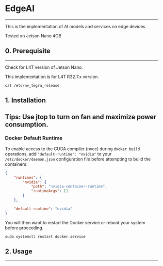 # EdgeAI
---
This is the implementation of AI models and services on edge devices.

Tested on Jetson Nano 4GB

## 0. Prerequisite
---
Check for L4T version of Jetson Nano.

This implementation is for L4T R32.7.x version.
```shell
cat /etc/nv_tegra_release
```

## 1. Installation
Tips: Use jtop to turn on fan and maximize power consumption.
---
### Docker Default Runtime

To enable access to the CUDA compiler (nvcc) during `docker build` operations, add `"default-runtime": "nvidia"` to your `/etc/docker/daemon.json` configuration file before attempting to build the containers:

``` json
{
    "runtimes": {
        "nvidia": {
            "path": "nvidia-container-runtime",
            "runtimeArgs": []
        }
    },

    "default-runtime": "nvidia"
}
```

You will then want to restart the Docker service or reboot your system before proceeding.
```shell
sudo systemctl restart docker.service
```

## 2. Usage
---
